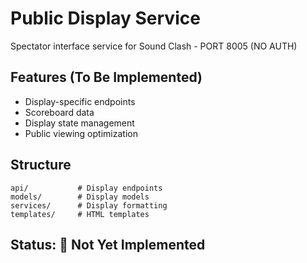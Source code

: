 # Public Display Service

Spectator interface service for Sound Clash - PORT 8005 (NO AUTH)

## Features (To Be Implemented)
- Display-specific endpoints
- Scoreboard data
- Display state management
- Public viewing optimization

## Structure
```
api/           # Display endpoints
models/        # Display models
services/      # Display formatting
templates/     # HTML templates
```

## Status: 🚧 Not Yet Implemented
